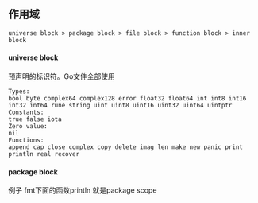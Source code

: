 
## 作用域

```text
universe block > package block > file block > function block > inner block
```

#### universe block
预声明的标识符。Go文件全部使用
```text
Types:
bool byte complex64 complex128 error float32 float64 int int8 int16 int32 int64 rune string uint uint8 uint16 uint32 uint64 uintptr
Constants:
true false iota
Zero value:
nil
Functions:
append cap close complex copy delete imag len make new panic print println real recover
```

#### package block
例子 fmt下面的函数println 就是package scope
